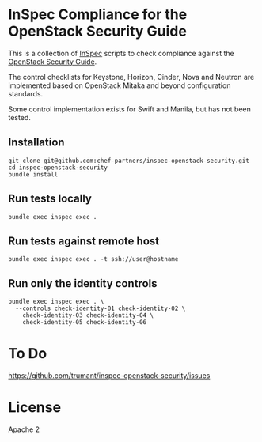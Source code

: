 # InSpec Compliance for the OpenStack Security Guide

This is a collection of [InSpec](http://inspec.io) scripts to check compliance against the [OpenStack Security Guide](http://docs.openstack.org/security-guide/).

The control checklists for Keystone, Horizon, Cinder, Nova and Neutron are implemented based on OpenStack Mitaka and beyond configuration standards.

Some control implementation exists for Swift and Manila, but has not been tested.

## Installation

```shell
git clone git@github.com:chef-partners/inspec-openstack-security.git
cd inspec-openstack-security
bundle install
```

## Run tests locally

```shell
bundle exec inspec exec .
```

## Run tests against remote host

```shell
bundle exec inspec exec . -t ssh://user@hostname
```

## Run only the identity controls

```shell
bundle exec inspec exec . \
  --controls check-identity-01 check-identity-02 \
    check-identity-03 check-identity-04 \
    check-identity-05 check-identity-06
```

# To Do

https://github.com/trumant/inspec-openstack-security/issues

# License

Apache 2

